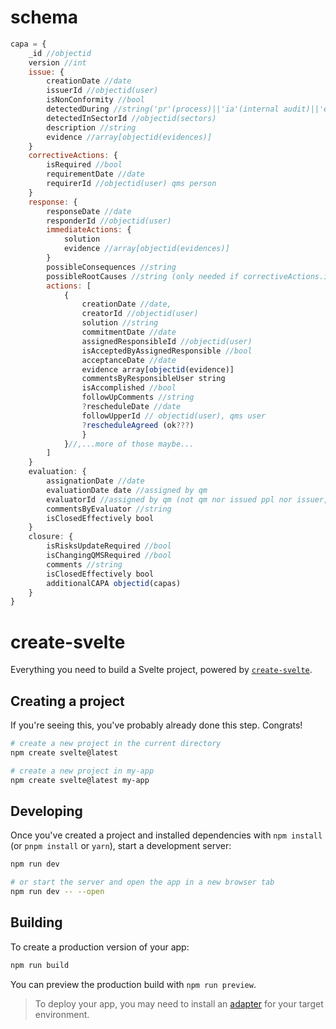 # schema
```js
capa = {
	_id //objectid
	version //int
	issue: {
		creationDate //date
		issuerId //objectid(user)
		isNonConformity //bool
		detectedDuring //string('pr'(process)||'ia'(internal audit)||'ea'(external audit))
		detectedInSectorId //objectid(sectors)
		description //string
		evidence //array[objectid(evidences)]
	}
    correctiveActions: {
		isRequired //bool
		requirementDate //date
		requirerId //objectid(user) qms person
	}
	response: {
		responseDate //date
		responderId //objectid(user)
        immediateActions: {
            solution
            evidence //array[objectid(evidences)]	
        }
		possibleConsequences //string
        possibleRootCauses //string (only needed if correctiveActions.isRequired)
        actions: [
            {
                creationDate //date,
                creatorId //objectid(user)
                solution //string
                commitmentDate //date
                assignedResponsibleId //objectid(user)
                isAcceptedByAssignedResponsible //bool
                acceptanceDate //date
                evidence array[objectid(evidence)]
                commentsByResponsibleUser string
                isAccomplished //bool
                followUpComments //string
                ?rescheduleDate //date
                followUpperId // objectid(user), qms user
                ?rescheduleAgreed (ok???)
                }
            }//,...more of those maybe...
        ]
	}
    evaluation: {
		assignationDate //date
		evaluationDate date //assigned by qm
		evaluatorId //assigned by qm (not qm nor issued ppl nor issuer, right?)
		commentsByEvaluator //string
		isClosedEffectively bool
	}
	closure: {
		isRisksUpdateRequired //bool
		isChangingQMSRequired //bool
		comments //string
		isClosedEffectively bool
		additionalCAPA objectid(capas)
	}
}

```


# create-svelte

Everything you need to build a Svelte project, powered by [`create-svelte`](https://github.com/sveltejs/kit/tree/master/packages/create-svelte).

## Creating a project

If you're seeing this, you've probably already done this step. Congrats!

```bash
# create a new project in the current directory
npm create svelte@latest

# create a new project in my-app
npm create svelte@latest my-app
```

## Developing

Once you've created a project and installed dependencies with `npm install` (or `pnpm install` or `yarn`), start a development server:

```bash
npm run dev

# or start the server and open the app in a new browser tab
npm run dev -- --open
```

## Building

To create a production version of your app:

```bash
npm run build
```

You can preview the production build with `npm run preview`.

> To deploy your app, you may need to install an [adapter](https://kit.svelte.dev/docs/adapters) for your target environment.
